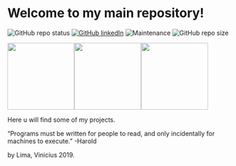 # Welcome to my main repository!
![GitHub repo status](https://img.shields.io/badge/GitHub-PRO-orange)
[![GitHub linkedIn](https://img.shields.io/badge/Linkedin-ViniciusLimaFernandes-blueviolet)](https://br.linkedin.com/in/viniciuslimafernandes)
![Maintenance](https://img.shields.io/maintenance/yes/2019?style=plastic) 
![GitHub repo size](https://img.shields.io/github/repo-size/ViniciusLimaFernandes/Main?style=plastic)

<img src = "https://encrypted-tbn0.gstatic.com/images?q=tbn%3AANd9GcQX6syoZE4v_1Vhd9YfQAjNMXZih5VgMvdv2UuS1TdxfLvLu97m" height="150" width="150"><img src = "https://portal.ifpe.edu.br/campus/palmares/noticias/curso-de-extensao-em-java/javalogo.png/@@images/bf2f5d2c-6545-43bc-b187-9d01c6875d56.png" height="150" width="150"><img src = "https://i.dlpng.com/static/png/1519468--c-plus-plus-png-512_512_preview.png" height="150" width="150">

Here u will find some of my projects.

“Programs must be written for people to read, and only incidentally for machines to execute.” -Harold

by Lima, Vinicius 2019.
